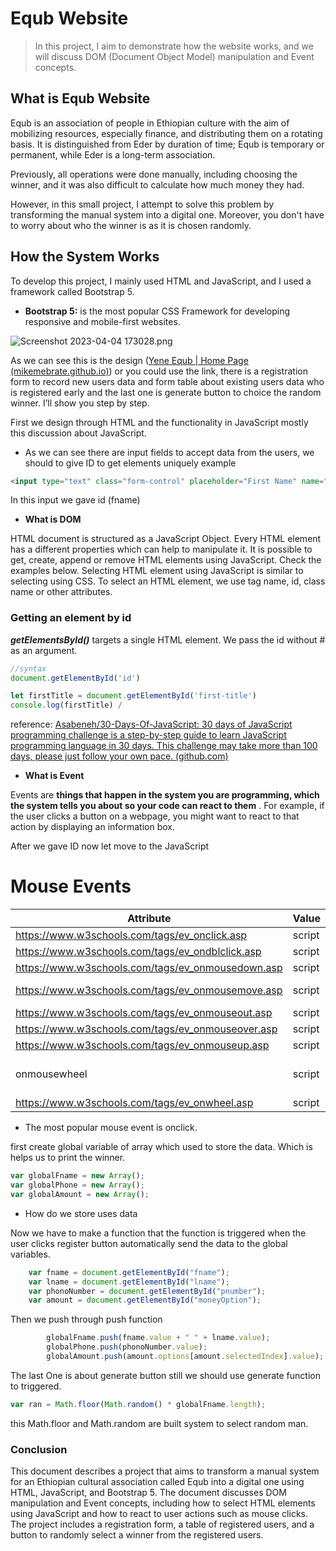 # Equb Website

> In this project, I aim to demonstrate how the website works, and we will discuss DOM (Document Object Model) manipulation and Event concepts.
> 

## What is Equb Website

Equb is an association of people in Ethiopian culture with the aim of mobilizing resources, especially finance, and distributing them on a rotating basis. It is distinguished from Eder by duration of time; Equb is temporary or permanent, while Eder is a long-term association.

Previously, all operations were done manually, including choosing the winner, and it was also difficult to calculate how much money they had.

However, in this small project, I attempt to solve this problem by transforming the manual system into a digital one. Moreover, you don't have to worry about who the winner is as it is chosen randomly.

## How the System Works

To develop this project, I mainly used HTML and JavaScript, and I used a framework called Bootstrap 5.

- **Bootstrap 5:** is the most popular CSS Framework for developing responsive and mobile-first websites.

![Screenshot 2023-04-04 173028.png](Equb%20Website%2075335a6fe9f44e4e8280ab9ad497707e/Screenshot_2023-04-04_173028.png)

As we can see this is the design ([Yene Equb | Home Page (mikemebrate.github.io)](https://mikemebrate.github.io/EqubWebSite/index.html)) or you could use the link, there is a registration form to record new users data and form table about existing users data who is registered early and the last one is generate button to choice the random winner. I’ll show you step by step.

First we design through HTML and the functionality in JavaScript mostly this discussion about JavaScript.

- As we can see there are input fields to accept data from the users, we should to give ID to get elements uniquely example

```html
<input type="text" class="form-control" placeholder="First Name" name="" id="fname" />
```

In this input we gave id (fname)

- **What is DOM**

HTML document is structured as a JavaScript Object. Every HTML element has a different properties which can help to manipulate it. It is possible to get, create, append or remove HTML elements using JavaScript. Check the examples below. Selecting HTML element using JavaScript is similar to selecting using CSS. To select an HTML element, we use tag name, id, class name or other attributes.

### Getting an element by id

***getElementsById()*** targets a single HTML element. We pass the id without # as an argument.

```jsx
//syntax
document.getElementById('id')

let firstTitle = document.getElementById('first-title')
console.log(firstTitle) /
```

reference: [Asabeneh/30-Days-Of-JavaScript: 30 days of JavaScript programming challenge is a step-by-step guide to learn JavaScript programming language in 30 days. This challenge may take more than 100 days, please just follow your own pace. (github.com)](https://github.com/Asabeneh/30-Days-Of-JavaScript)

- **What is Event**

Events are **things that happen in the system you are programming, which the system tells you about so your code can react to them**
. For example, if the user clicks a button on a webpage, you might want to react to that action by displaying an information box.

After we gave ID now let move to the JavaScript 

# Mouse Events

| Attribute | Value | Description |
| --- | --- | --- |
| https://www.w3schools.com/tags/ev_onclick.asp | script | Fires on a mouse click on the element |
| https://www.w3schools.com/tags/ev_ondblclick.asp | script | Fires on a mouse double-click on the element |
| https://www.w3schools.com/tags/ev_onmousedown.asp | script | Fires when a mouse button is pressed down on an element |
| https://www.w3schools.com/tags/ev_onmousemove.asp | script | Fires when the mouse pointer is moving while it is over an element |
| https://www.w3schools.com/tags/ev_onmouseout.asp | script | Fires when the mouse pointer moves out of an element |
| https://www.w3schools.com/tags/ev_onmouseover.asp | script | Fires when the mouse pointer moves over an element |
| https://www.w3schools.com/tags/ev_onmouseup.asp | script | Fires when a mouse button is released over an element |
| onmousewheel | script | Deprecated. Use the https://www.w3schools.com/tags/ev_onwheel.asp attribute instead |
| https://www.w3schools.com/tags/ev_onwheel.asp | script | Fires when the mouse wheel rolls up or down over an element |
- The most popular mouse event is onclick.

first create global variable of array which used to store the data. Which is helps us to print the winner. 

```jsx
var globalFname = new Array();
var globalPhone = new Array();
var globalAmount = new Array();
```

- How do we store uses data

Now we have to make a function that the function is triggered when the user clicks register button automatically send the data to the global variables.

```jsx
    var fname = document.getElementById("fname");
    var lname = document.getElementById("lname");
    var phonoNumber = document.getElementById("pnumber");
    var amount = document.getElementById("moneyOption");
```

Then we push through push function

```jsx
        globalFname.push(fname.value + " " + lname.value);
        globalPhone.push(phonoNumber.value);
        globalAmount.push(amount.options[amount.selectedIndex].value);
```

The last One is about generate button still we should use generate function to triggered.

```jsx
var ran = Math.floor(Math.random() * globalFname.length);
```

this Math.floor and Math.random are built system to select random man.

### Conclusion

This document describes a project that aims to transform a manual system for an Ethiopian cultural association called Equb into a digital one using HTML, JavaScript, and Bootstrap 5. The document discusses DOM manipulation and Event concepts, including how to select HTML elements using JavaScript and how to react to user actions such as mouse clicks. The project includes a registration form, a table of registered users, and a button to randomly select a winner from the registered users.

